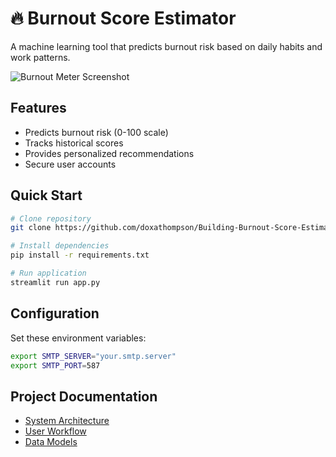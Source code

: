 # 🔥 Burnout Score Estimator

A machine learning tool that predicts burnout risk based on daily habits and work patterns.

![Burnout Meter Screenshot](docs/screenshots/dashboard.png)

## Features
- Predicts burnout risk (0-100 scale)
- Tracks historical scores
- Provides personalized recommendations
- Secure user accounts

## Quick Start
```bash
# Clone repository
git clone https://github.com/doxathompson/Building-Burnout-Score-Estimator-with-Linear-Regression.git

# Install dependencies
pip install -r requirements.txt

# Run application
streamlit run app.py
```

## Configuration
Set these environment variables:
```bash
export SMTP_SERVER="your.smtp.server"
export SMTP_PORT=587
```

## Project Documentation
- [System Architecture](./docs/ARCHITECTURE.md)
- [User Workflow](./docs/WORKFLOW.md)
- [Data Models](./docs/DATA_MODELS.md)